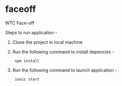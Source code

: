 # faceoff
WTC Face-off

Steps to run application - 

1) Clone the project in local machine

2) Run the following command to install depencies - 
    
        npm install 
        
3) Run the following command to launch application - 

        ionic start
